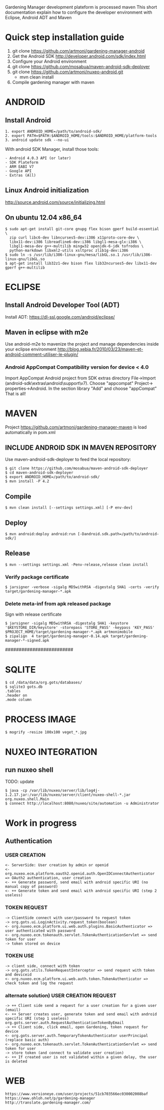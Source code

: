 Gardening Manager development plateform is processed maven
This short documentation explain how to configure the developer environment with Eclipse, Android ADT and Maven

# Quick step installation guide
1. git clone https://github.com/artmoni/gardening-manager-android
2. Get the Android SDK http://developer.android.com/sdk/index.html
3. Configure your Android environment
4. git clone https://github.com/mosabua/maven-android-sdk-deployer
5. git clone https://github.com/artmoni/nuxeo-android.git
	* mvn clean install
6. Compile gardening manager with maven

# ANDROID
## Install Android
    1. export ANDROID_HOME=/path/to/android-sdk/
    2. export PATH=$PATH:$ANDROID_HOME/tools:$ANDROID_HOME/platform-tools
    3. android update sdk --no-ui
    
With android SDK Manager, install those tools:

	- Android 4.0.3 API (or later)
	- SDK Plateform
	- ARM EABI V7
	- Google API
	- Extras (All)

## Linux Android initialization
http://source.android.com/source/initializing.html

## On ubuntu 12.04 x86_64
    $ sudo apt-get install git-core gnupg flex bison gperf build-essential \
      zip curl libc6-dev libncurses5-dev:i386 x11proto-core-dev \
      libx11-dev:i386 libreadline6-dev:i386 libgl1-mesa-glx:i386 \
      libgl1-mesa-dev g++-multilib mingw32 openjdk-6-jdk tofrodos \
      python-markdown libxml2-utils xsltproc zlib1g-dev:i386
    $ sudo ln -s /usr/lib/i386-linux-gnu/mesa/libGL.so.1 /usr/lib/i386-linux-gnu/libGL.so
    $ apt-get install lib32z1-dev bison flex lib32ncurses5-dev libx11-dev gperf g++-multilib

# ECLIPSE
## Install Android Developer Tool (ADT)
Install ADT: https://dl-ssl.google.com/android/eclipse/

## Maven in eclipse with m2e 
Use android-m2e to mavenize the project and manage dependencies inside your eclipse environment
http://blog.xebia.fr/2010/03/23/maven-et-android-comment-utiliser-le-plugin/

### Android AppCompat Compatibility version for device < 4.0
Import AppCompat Android project from SDK extras directory
    File->Import (android-sdk\extras\android\support\v7). Choose "appcompat"
    Project-> properties->Android. In the section library "Add" and choose "appCompat"
    That is all!
    
# MAVEN 
Project https://github.com/artmoni/gardening-manager-maven is load automatically in pom.xml

## INCLUDE ANDROID SDK IN MAVEN REPOSITORY
Use maven-android-sdk-deployer to feed the local repository:

    $ git clone https://github.com/mosabua/maven-android-sdk-deployer
    $ cd maven-android-sdk-deployer
    $ export ANDROID_HOME=/path/to/android-sdk/
    $ mvn install -P 4.2

## Compile

    $ mvn clean install [--settings settings.xml] [-P env-dev]

## Deploy 

    $ mvn android:deploy android:run [-Dandroid.sdk.path=/path/to/android-sdk/]
 
## Release 
	$ mvn --settings settings.xml -Penv-release,release clean install

### Verify package certificate

    $ jarsigner -verbose -sigalg MD5withRSA -digestalg SHA1 -certs -verify target/gardening-manager-*.apk

### Delete meta-inf from apk released package

Sign with release certificate

    $ jarsigner -sigalg MD5withRSA -digestalg SHA1 -keystore '$KEYSTORE_DIR/keystore' -storepass 'STORE_PASS' -keypass 'KEY_PASS' $PROJECT_HOME/target/gardening-manager-*.apk artmonimobile
    $ zipalign  4 target/gardening-manager-0.14.apk target/gardening-manager-*-signed.apk


#########################


# SQLITE

    $ cd /data/data/org.gots/databases/
    $ sqlite3 gots.db
    .tables
    .header on
    .mode column

# PROCESS IMAGE

    $ mogrify -resize 100x100 veget_*.jpg

# NUXEO INTEGRATION

## run nuxeo shell

TODO: update

    $ java -cp /var/lib/nuxeo/server/lib/log4j-1.2.17.jar:/var/lib/nuxeo/server/client/nuxeo-shell-*.jar org.nuxeo.shell.Main
    $ connect http://localhost:8080/nuxeo/site/automation -u Administrator

# Work in progress

## Authentication
### USER CREATION

    <- ServerSide: User creation by admin or openid
    <- org.nuxeo.ecm.platform.oauth2.openid.auth.OpenIDConnectAuthenticator => OAuth2 authentication, user creation
    <- ++ Generate password, send email with android specific URI (no manual copy of password)
    <- ++ Generate token and send email with android specific URI (step 2 useless)

### TOKEN REQUEST

    -> ClientSide connect with user/password to request token 
    -> org.gots.ui.LoginActivity.request_token(boolean)
    <- org.nuxeo.ecm.platform.ui.web.auth.plugins.BasicAuthenticator => user authenticated with password
    <- org.nuxeo.ecm.tokenauth.servlet.TokenAuthenticationServlet => send token for user
    -> token stored on device

### TOKEN USE

    -> client side, connect with token
    -> org.gots.utils.TokenRequestInterceptor => send request with token and deviceid
    <- org.nuxeo.ecm.platform.ui.web.auth.token.TokenAuthenticator => check token and log the request

### alternate solution) USER CREATION REQUEST

    -> ++ Client side send a request for a user creation for a given user (email)
    <- ++ Server creates user, generate token and send email with android specific URI (step 1 useless)
    org.gots.server.auth.RequestAuthenticationTokenByEmail
    -> ++ Client side, click email, open Gardening, token request for device
    <- org.gots.server.auth.TemporaryTokenAuthenticator userPrincipal (replace basic auth)
    <- org.nuxeo.ecm.tokenauth.servlet.TokenAuthenticationServlet => send token for user
    -> store token (and connect to validate user creation)
    <- ++ If created user is not validated within a given delay, the user is deleted

# WEB 
	https://www.versioneye.com/user/projects/51cb703566ec030002008baf
	https://www.ohloh.net/p/gardening-manager
	http://translate.gardening-manager.com/
	
